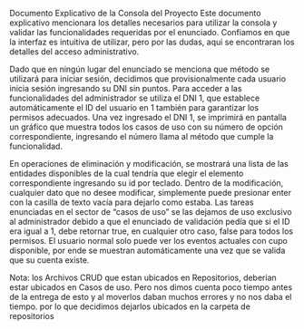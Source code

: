 Documento Explicativo de la Consola del Proyecto
Este documento explicativo mencionara los detalles necesarios para utilizar la consola
y validar las funcionalidades requeridas por el enunciado. Confiamos en que la interfaz es
intuitiva de utilizar, pero por las dudas, aqui se encontraran los detalles del acceso
administrativo.

Dado que en ningún lugar del enunciado se menciona que método se utilizará para
iniciar sesión, decidimos que provisionalmente cada usuario inicia sesión ingresando su DNI
sin puntos. Para acceder a las funcionalidades del administrador se utiliza el DNI 1, que
establece automáticamente el ID del usuario en 1 también para garantizar los permisos
adecuados. Una vez ingresado el DNI 1, se imprimirá en pantalla un gráfico que muestra
todos los casos de uso con su número de opción correspondiente, ingresando el número llama
al método que cumple la funcionalidad.

En operaciones de eliminación y modificación, se mostrará una lista de las entidades
disponibles de la cual tendría que elegir el elemento correspondiente ingresando su id por
teclado. Dentro de la modificación, cualquier dato que no desee modificar, simplemente
puede presionar enter con la casilla de texto vacía para dejarlo como estaba.
Las tareas enunciadas en el sector de “casos de uso” se las dejamos de uso exclusivo
al administrador debido a que el enunciado de validación pedía que si el ID era igual a 1,
debe retornar true, en cualquier otro caso, false para todos los permisos.
El usuario normal solo puede ver los eventos actuales con cupo disponible, por ende
se muestran automáticamente una vez que se valida que su cuenta existe.

Nota: los Archivos CRUD que estan ubicados en Repositorios, deberian estar ubicados en Casos de uso. Pero nos dimos cuenta poco tiempo antes de la entrega de esto y al moverlos daban muchos errores y no nos daba el tiempo. por lo que decidimos dejarlos ubicados en la carpeta de repositorios

